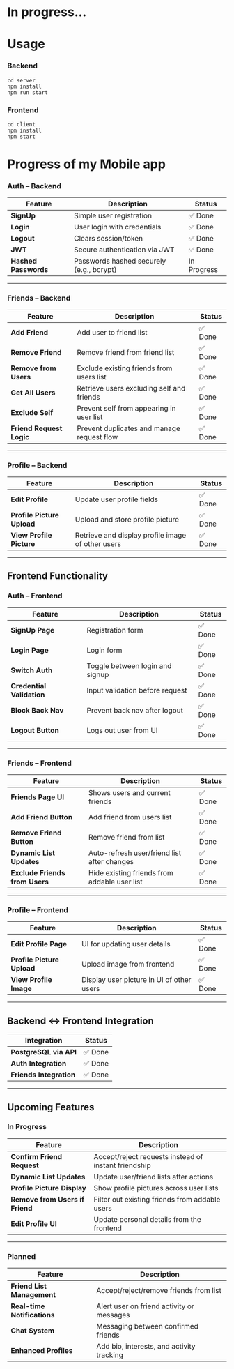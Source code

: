 # In progress...

# Usage
### Backend
```
cd server
npm install
npm run start
```
### Frontend
```
cd client
npm install
npm start
```

# Progress of my Mobile app

###  Auth – Backend

| Feature           | Description                                      | Status         |
|------------------|--------------------------------------------------|----------------|
| **SignUp**        | Simple user registration                        | ✅ Done         |
| **Login**         | User login with credentials                     | ✅ Done         |
| **Logout**        | Clears session/token                            | ✅ Done         |
| **JWT**           | Secure authentication via JWT                   | ✅ Done         |
| **Hashed Passwords** | Passwords hashed securely (e.g., bcrypt)     |  In Progress  |

---

###  Friends – Backend

| Feature                   | Description                                              | Status         |
|--------------------------|----------------------------------------------------------|----------------|
| **Add Friend**           | Add user to friend list                                  | ✅ Done         |
| **Remove Friend**        | Remove friend from friend list                           | ✅ Done         |
| **Remove from Users**    | Exclude existing friends from users list                 | ✅ Done    |
| **Get All Users**        | Retrieve users excluding self and friends                | ✅ Done         |
| **Exclude Self**         | Prevent self from appearing in user list                 | ✅ Done         |
| **Friend Request Logic** | Prevent duplicates and manage request flow               | ✅ Done         |

---

###  Profile – Backend

| Feature                   | Description                                               | Status         |
|--------------------------|-----------------------------------------------------------|----------------|
| **Edit Profile**         | Update user profile fields                                | ✅ Done    |
| **Profile Picture Upload** | Upload and store profile picture                         | ✅ Done         |
| **View Profile Picture** | Retrieve and display profile image of other users                    | ✅ Done    |

---

##  Frontend Functionality

###  Auth – Frontend

| Feature           | Description                                      | Status         |
|------------------|--------------------------------------------------|----------------|
| **SignUp Page**    | Registration form                              | ✅ Done         |
| **Login Page**     | Login form                                      | ✅ Done         |
| **Switch Auth**    | Toggle between login and signup                 | ✅ Done         |
| **Credential Validation** | Input validation before request         | ✅ Done         |
| **Block Back Nav** | Prevent back nav after logout                  | ✅ Done         |
| **Logout Button**  | Logs out user from UI                          | ✅ Done         |

---

###  Friends – Frontend

| Feature                      | Description                                          | Status         |
|-----------------------------|------------------------------------------------------|----------------|
| **Friends Page UI**         | Shows users and current friends                      | ✅ Done         |
| **Add Friend Button**       | Add friend from users list                           | ✅ Done         |
| **Remove Friend Button**    | Remove friend from list                              | ✅ Done         |
| **Dynamic List Updates**    | Auto-refresh user/friend list after changes          |  ✅ Done   |
| **Exclude Friends from Users** | Hide existing friends from addable user list     |  ✅ Done   |

---

###  Profile – Frontend

| Feature                   | Description                                          | Status         |
|--------------------------|------------------------------------------------------|----------------|
| **Edit Profile Page**    | UI for updating user details                        | ✅ Done   |
| **Profile Picture Upload** | Upload image from frontend                        | ✅ Done         |
| **View Profile Image**   | Display user picture in UI   of other users                      |  ✅ Done   |

---

##  Backend ↔ Frontend Integration

| Integration                        | Status         |
|-----------------------------------|----------------|
| **PostgreSQL via API**            | ✅ Done         |
| **Auth Integration**              | ✅ Done         |
| **Friends Integration**           | ✅ Done         |

---

##  Upcoming Features

###  In Progress

| Feature                      | Description                                              |
|-----------------------------|----------------------------------------------------------|
| **Confirm Friend Request**  | Accept/reject requests instead of instant friendship     |
| **Dynamic List Updates**    | Update user/friend lists after actions                   |
| **Profile Picture Display** | Show profile pictures across user lists                  |
| **Remove from Users if Friend** | Filter out existing friends from addable users      |
| **Edit Profile UI**         | Update personal details from the frontend                |

---

###  Planned

| Feature                    | Description                                               |
|---------------------------|-----------------------------------------------------------|
| **Friend List Management**| Accept/reject/remove friends from list                    |
| **Real-time Notifications** | Alert user on friend activity or messages               |
| **Chat System**            | Messaging between confirmed friends                      |
| **Enhanced Profiles**      | Add bio, interests, and activity tracking                |

